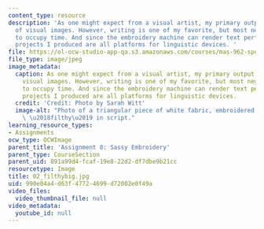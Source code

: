 ```yaml
---
content_type: resource
description: 'As one might expect from a visual artist, my primary output consists
  of visual images. However, writing is one of my favorite, but most neglected, ways
  to occupy time. And since the embroidery machine can render text perfectly, the
  projects I produced are all platforms for linguistic devices. '
file: https://ol-ocw-studio-app-qa.s3.amazonaws.com/courses/mas-962-special-topics-new-textiles-spring-2010/990e04a4d63f47724699d72002e0f49a_02_filthybig.jpg
file_type: image/jpeg
image_metadata:
  caption: As one might expect from a visual artist, my primary output consists of
    visual images. However, writing is one of my favorite, but most neglected, ways
    to occupy time. And since the embroidery machine can render text perfectly, the
    projects I produced are all platforms for linguistic devices.
  credit: 'Credit: Photo by Sarah Witt'
  image-alt: "Photo of a triangular piece of white fabric, embroidered with the world\
    \ \u2018filthy\u2019 in script."
learning_resource_types:
- Assignments
ocw_type: OCWImage
parent_title: 'Assignment 8: Sassy Embroidery'
parent_type: CourseSection
parent_uid: 891a99d4-fcaf-19e8-22d2-df7dbe9b21cc
resourcetype: Image
title: 02_filthybig.jpg
uid: 990e04a4-d63f-4772-4699-d72002e0f49a
video_files:
  video_thumbnail_file: null
video_metadata:
  youtube_id: null
---
```

